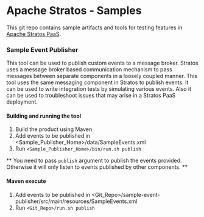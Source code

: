 Apache Stratos - Samples
======================

This git repo contains sample artifacts and tools for testing features in [Apache Stratos PaaS](http://stratos.apache.org/).

### Sample Event Publisher

This tool can be used to publish custom events to a message broker. Stratos uses a message broker based communication mechanism to pass messages between separate components in a loosely coupled manner. This tool uses the same messaging component in Stratos to publish events. It can be used to write integration tests by simulating various events. Also it can be used to troubleshoot issues that may arise in a Stratos PaaS deployment.

#### Building and running the tool

1. Build the product using Maven
2. Add events to be published in <Sample_Publisher_Home>/data/SampleEvents.xml 
3. Run `<Sample_Publisher_Home>/bin/run.sh publish`

** You need to pass `publish` argument to publish the events provided. Otherwise it will only listen to events published by other components. **

#### Maven execute
1. Add events to be published in <Git_Repo>/sample-event-publisher/src/main/resources/SampleEvents.xml 
2. Run `<Git_Repo>/run.sh publish`


